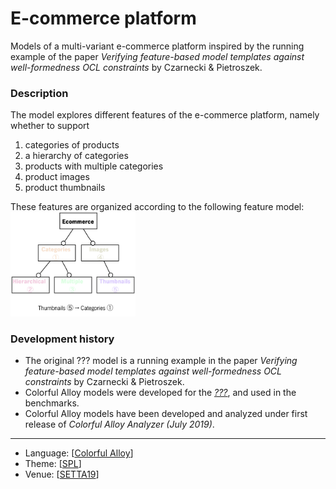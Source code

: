 # E-commerce platform

Models of a multi-variant e-commerce platform inspired by the running example of the paper _Verifying feature-based model templates against well-formedness OCL constraints_ by Czarnecki & Pietroszek.

### Description

The model explores different features of the e-commerce platform, namely whether to support
1. categories of products
2. a hierarchy of categories
3. products with multiple categories
4. product images
5. product thumbnails

These features are organized according to the following feature model:
<img src="fm.png" width="200">

### Development history
* The original ??? model is a running example in the paper _Verifying feature-based model templates against well-formedness OCL constraints_ by Czarnecki & Pietroszek.
* Colorful Alloy models were developed for the [_???_](http://nmacedo.github.io/pubs/setta19.pdf), and used in the benchmarks.
* Colorful Alloy models have been developed and analyzed under first release of *Colorful Alloy Analyzer (July 2019)*.

---

* Language: [[Colorful Alloy](https://github.com/nmacedo/MSV/wiki/By-Language#colorful-alloy)]
* Theme: [[SPL](https://github.com/nmacedo/MSV/wiki/By-Theme#spl)]
* Venue: [[SETTA19](https://github.com/nmacedo/MSV/wiki/By-Venue#setta19)] 
